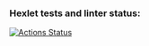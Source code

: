 ### Hexlet tests and linter status:
[![Actions Status](https://github.com/AlexanderKireev/frontend-project-12/actions/workflows/hexlet-check.yml/badge.svg)](https://github.com/AlexanderKireev/frontend-project-12/actions)